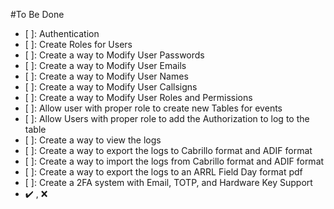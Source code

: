 #To Be Done
- [ ]: Authentication
- [ ]: Create Roles for Users
- [ ]: Create a way to Modify User Passwords
- [ ]: Create a way to Modify User Emails
- [ ]: Create a way to Modify User Names
- [ ]: Create a way to Modify User Callsigns
- [ ]: Create a way to Modify User Roles and Permissions
- [ ]: Allow user with proper role to create new Tables for events
- [ ]: Allow Users with proper role to add the Authorization to log to the table
- [ ]: Create a way to view the logs
- [ ]: Create a way to export the logs to Cabrillo format and ADIF format
- [ ]: Create a way to import the logs from Cabrillo format and ADIF format
- [ ]: Create a way to export the logs to an ARRL Field Day format pdf
- [ ]: Create a 2FA system with Email, TOTP, and Hardware Key Support
- ✔️ , ❌